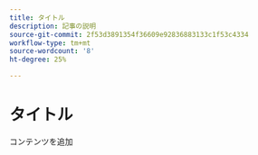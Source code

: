 ```yaml
---
title: タイトル
description: 記事の説明
source-git-commit: 2f53d3891354f36609e92836883133c1f53c4334
workflow-type: tm+mt
source-wordcount: '8'
ht-degree: 25%

---
```


# タイトル

コンテンツを追加
